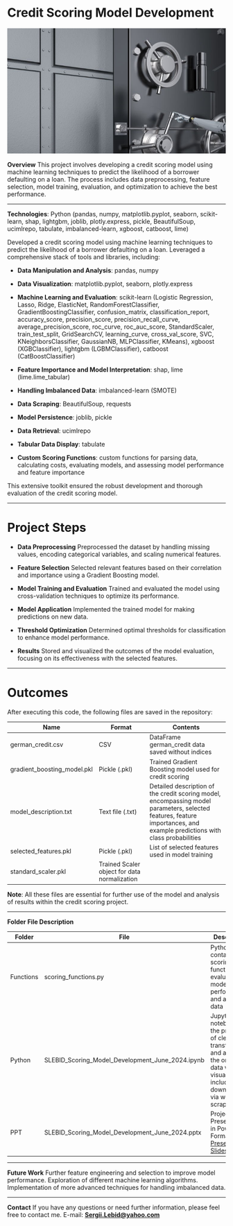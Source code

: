 # **Credit Scoring Model Development**

![Illustration](bank.jpg)

**Overview**
This project involves developing a credit scoring model using machine learning techniques to predict the likelihood of a borrower defaulting on a loan. The process includes data preprocessing, feature selection, model training, evaluation, and optimization to achieve the best performance.

---
**Technologies**: Python (pandas, numpy, matplotlib.pyplot, seaborn, scikit-learn, shap, lightgbm, joblib, plotly.express, pickle, BeautifulSoup, ucimlrepo, tabulate, imbalanced-learn, xgboost, catboost, lime)

Developed a credit scoring model using machine learning techniques to predict the likelihood of a borrower defaulting on a loan. Leveraged a comprehensive stack of tools and libraries, including:

- **Data Manipulation and Analysis**: pandas, numpy

- **Data Visualization**: matplotlib.pyplot, seaborn, plotly.express

- **Machine Learning and Evaluation**: scikit-learn (Logistic Regression, Lasso, Ridge, ElasticNet, RandomForestClassifier, GradientBoostingClassifier, confusion_matrix, classification_report, accuracy_score, precision_score, precision_recall_curve, average_precision_score, roc_curve, roc_auc_score, StandardScaler, train_test_split, GridSearchCV, learning_curve, cross_val_score, SVC, KNeighborsClassifier, GaussianNB, MLPClassifier, KMeans), xgboost (XGBClassifier), lightgbm (LGBMClassifier), catboost (CatBoostClassifier)

- **Feature Importance and Model Interpretation**: shap, lime (lime.lime_tabular)

- **Handling Imbalanced Data**: imbalanced-learn (SMOTE)

- **Data Scraping**: BeautifulSoup, requests

- **Model Persistence**: joblib, pickle

- **Data Retrieval**: ucimlrepo

- **Tabular Data Display**: tabulate

- **Custom Scoring Functions**: custom functions for parsing data, calculating costs, evaluating models, and assessing model performance and feature importance

This extensive toolkit ensured the robust development and thorough evaluation of the credit scoring model.

---

# **Project Steps**

- **Data Preprocessing** Preprocessed the dataset by handling missing values, encoding categorical variables, and scaling numerical features.

- **Feature Selection** Selected relevant features based on their correlation and importance using a Gradient Boosting model.

- **Model Training and Evaluation** Trained and evaluated the model using cross-validation techniques to optimize its performance.

- **Model Application** Implemented the trained model for making predictions on new data.

- **Threshold Optimization** Determined optimal thresholds for classification to enhance model performance.

- **Results** Stored and visualized the outcomes of the model evaluation, focusing on its effectiveness with the selected features.

---

# **Outcomes**
After executing this code, the following files are saved in the repository:

| Name | Format | Contents |
|-----------------|-----------------|-----------------|
| german_credit.csv |  CSV | DataFrame german_credit data saved without indices |
| gradient_boosting_model.pkl | Pickle (.pkl) | Trained Gradient Boosting model used for credit scoring |
| model_description.txt | Text file (.txt) | Detailed description of the credit scoring model, encompassing model parameters, selected features, feature importances, and example predictions with class probabilities|
| selected_features.pkl | Pickle (.pkl) | List of selected features used in model training |
| standard_scaler.pkl | Trained Scaler object for data normalization |


**Note**: All these files are essential for further use of the model and analysis of results within the credit scoring project.

---

**Folder File Description**

| Folder | File | Description |
|-----------------|-----------------|-----------------|
| Functions | scoring_functions.py |Python script containing scoring functions for evaluating model performance and analyzing data     |
|Python | SLEBID_Scoring_Model_Development_June_2024.ipynb |Jupyter notebook - the process of cleaning, transforming, and analyzing the original data with visualizations, including data downloaded via web scraping.|
|PPT | SLEBID_Scoring_Model_Development_June_2024.pptx  |Project Presentation in PowerPoint Format [Presentation Slides](https://docs.google.com/presentation/d/178v7TiIdxXEeY77qPhUNx4hxJFgdtN40MWnh_xNDoOU/edit?usp=sharing)|

---

**Future Work**
Further feature engineering and selection to improve model performance.
Exploration of different machine learning algorithms.
Implementation of more advanced techniques for handling imbalanced data.

---

**Contact**
If you have any questions or need further information, please feel free to contact me.
E-mail: **Sergii.Lebid@yahoo.com**
